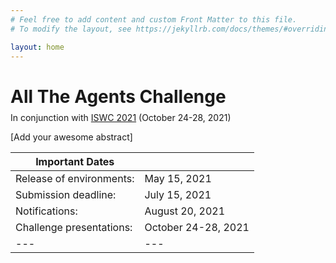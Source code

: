 ```yaml
---
# Feel free to add content and custom Front Matter to this file.
# To modify the layout, see https://jekyllrb.com/docs/themes/#overriding-theme-defaults

layout: home
---
```

<h1>All The Agents Challenge</h1>

<div style="margin-top: -10px;">
	<p>In conjunction with <a href="https://iswc2021.semanticweb.org/" target="_blank">ISWC 2021</a> (October 24-28, 2021)</p>
</div>

[Add your awesome abstract]


| Important Dates ||
|---|---|
| Release of environments: | May 15, 2021 |
| Submission deadline: | July 15, 2021 |
| Notifications: | August 20, 2021 |
| Challenge presentations: | October 24-28, 2021 |
|---|---|